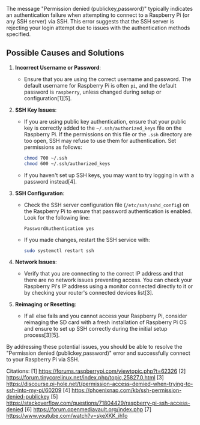 The message "Permission denied (publickey,password)" typically indicates an authentication failure when attempting to connect to a Raspberry Pi (or any SSH server) via SSH. This error suggests that the SSH server is rejecting your login attempt due to issues with the authentication methods specified.

## Possible Causes and Solutions

1. **Incorrect Username or Password**:
   - Ensure that you are using the correct username and password. The default username for Raspberry Pi is often `pi`, and the default password is `raspberry`, unless changed during setup or configuration[1][5].

2. **SSH Key Issues**:
   - If you are using public key authentication, ensure that your public key is correctly added to the `~/.ssh/authorized_keys` file on the Raspberry Pi. If the permissions on this file or the `.ssh` directory are too open, SSH may refuse to use them for authentication. Set permissions as follows:
     ```bash
     chmod 700 ~/.ssh
     chmod 600 ~/.ssh/authorized_keys
     ```
   - If you haven't set up SSH keys, you may want to try logging in with a password instead[4].

3. **SSH Configuration**:
   - Check the SSH server configuration file (`/etc/ssh/sshd_config`) on the Raspberry Pi to ensure that password authentication is enabled. Look for the following line:
     ```
     PasswordAuthentication yes
     ```
   - If you made changes, restart the SSH service with:
     ```bash
     sudo systemctl restart ssh
     ```

4. **Network Issues**:
   - Verify that you are connecting to the correct IP address and that there are no network issues preventing access. You can check your Raspberry Pi's IP address using a monitor connected directly to it or by checking your router's connected devices list[3].

5. **Reimaging or Resetting**:
   - If all else fails and you cannot access your Raspberry Pi, consider reimaging the SD card with a fresh installation of Raspberry Pi OS and ensure to set up SSH correctly during the initial setup process[3][5].

By addressing these potential issues, you should be able to resolve the "Permission denied (publickey,password)" error and successfully connect to your Raspberry Pi via SSH.

Citations:
[1] https://forums.raspberrypi.com/viewtopic.php?t=62326
[2] https://forum.tinycorelinux.net/index.php/topic,25827.0.html
[3] https://discourse.pi-hole.net/t/permission-access-demied-when-trying-to-ssh-into-my-pi/60209
[4] https://phoenixnap.com/kb/ssh-permission-denied-publickey
[5] https://stackoverflow.com/questions/71804429/raspberry-pi-ssh-access-denied
[6] https://forum.openmediavault.org/index.php
[7] https://www.youtube.com/watch?v=skeXKK_ih1o